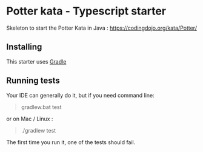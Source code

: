 

# Potter kata - Typescript starter

Skeleton to start the Potter Kata in Java : https://codingdojo.org/kata/Potter/

## Installing

This starter uses [Gradle](https://gradle.org/)

## Running tests

Your IDE can generally do it, but if you need command line:

> gradlew.bat test

or on Mac / Linux : 

> ./gradlew test

The first time you run it, one of the tests should fail.
